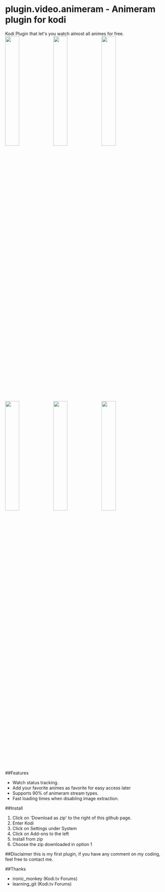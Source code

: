# plugin.video.animeram - Animeram plugin for kodi

Kodi Plugin that let's you watch almost all animes for free.
<img src="https://cloud.githubusercontent.com/assets/1080411/11160760/3dac6ff4-8a77-11e5-831b-42e8e9b49a08.png" width="30%"></img> <img src="https://cloud.githubusercontent.com/assets/1080411/11160778/6f3965d6-8a77-11e5-812d-6364ca311c87.png" width="30%"></img> <img src="https://cloud.githubusercontent.com/assets/1080411/11160780/77ebc692-8a77-11e5-8ff1-fdae383bf454.png" width="30%"></img> <img src="https://cloud.githubusercontent.com/assets/1080411/11160779/74bef5c0-8a77-11e5-9000-6499040476ec.png" width="30%"></img> <img src="https://cloud.githubusercontent.com/assets/1080411/11160774/6278ddf4-8a77-11e5-8560-9429daedaf27.png" width="30%"></img> <img src="https://cloud.githubusercontent.com/assets/1080411/11160775/68913aba-8a77-11e5-9100-4ee779487167.png" width="30%"></img> 

##Features
* Watch status tracking.
* Add your favorite animes as favorite for easy access later
* Supports 90% of animeram stream types.
* Fast loading times when disabling image extraction.

##Install
1. Click on 'Download as zip' to the right of this github page.
2. Enter Kodi
3. Click on Settings under System
4. Click on Add-ons to the left
5. Install from zip
6. Choose the zip downloaded in option 1

##Disclaimer
this is my first plugin, if you have any comment on my coding,
feel free to contact me.

##Thanks
* ironic_monkey (Kodi.tv Forums)
* learning_git (Kodi.tv Forums)
